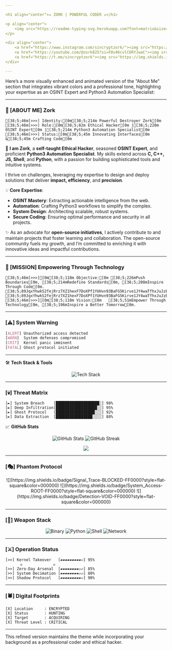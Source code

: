 ```yaml
---

<h1 align="center">☠️ ZORK | POWERFUL CODER ☠️</h1>

<p align="center">
    <img src="https://readme-typing-svg.herokuapp.com?font=matrix&size=28&duration=3000&color=FF0000&center=true&vCenter=true&lines=Zork+Automation+Specialist;Team+Sincryption;Advanced+Osint+Researcher;Zork+KING+TSN" alt="Typing SVG" />
</p>

<div align="center">
    <a href="https://www.instagram.com/sincryptzork/"><img src="https://img.shields.io/badge/Instagram-E4405F?style=for-the-badge&logo=instagram&logoColor=red&color=black"/></a>
    <a href="https://youtube.com/@zork825?si=F0v46cvlC6RYJwaC"><img src="https://img.shields.io/badge/YouTube-FF0000?style=for-the-badge&logo=youtube&logoColor=red&color=black"/></a>
    <a href="https://t.me/sincryptzork"><img src="https://img.shields.io/badge/Telegram-2CA5E0?style=for-the-badge&logo=telegram&logoColor=red&color=black"/></a>
</div>

---
```


Here’s a more visually enhanced and animated version of the "About Me" section that integrates vibrant colors and a professional tone, highlighting your expertise as an OSINT Expert and Python3 Automation Specialist:

---

### 🌌 [ABOUT ME] **Zork**  

```ansi
[38;5;46m[>>>] Identity:[0m[38;5;214m Powerful Destroyer Zork[0m
[38;5;46m[>>>] Role:[0m[38;5;82m Ethical Hacker[0m |[38;5;220m OSINT Expert[0m |[38;5;214m Python3 Automation Specialist[0m
[38;5;46m[>>>] Status:[0m[38;5;45m Innovating Interfaces[0m &[38;5;45m Crafting Code[0m
```

🚀 **I am Zork**, a **self-taught Ethical Hacker**, seasoned **OSINT Expert**, and proficient **Python3 Automation Specialist**. My skills extend across **C, C++, JS, Shell**, and **Python**, with a passion for building sophisticated tools and intuitive systems.  

I thrive on challenges, leveraging my expertise to design and deploy solutions that deliver **impact, efficiency**, and **precision**.  

💡 **Core Expertise**:  
- **OSINT Mastery**: Extracting actionable intelligence from the web.  
- **Automation**: Crafting Python3 workflows to simplify the complex.  
- **System Design**: Architecting scalable, robust systems.  
- **Secure Coding**: Ensuring optimal performance and security in all projects.  

✨ As an advocate for **open-source initiatives**, I actively contribute to and maintain projects that foster learning and collaboration. The open-source community fuels my growth, and I’m committed to enriching it with innovative ideas and impactful contributions.

---

### 🎯 [MISSION] Empowering Through Technology  

```ansi
[38;5;46m[>>>][0m[38;5;118m Objective:[0m [38;5;226mPush Boundaries[0m, [38;5;214mRedefine Standards[0m, [38;5;208mInspire Through Code[0m.  
[38;5;89JqxYhwkS2fejRrz7XZ1hexF7DoXPf1YUHvn93BaFG5Kirve1JY4waTfhxJuJzEMYVJA8G2qXXAT7QW7rJs4tsAUQRjdab;5;196mSecurity[0m.  
[38;5;89JqxYhwkS2fejRrz7XZ1hexF7DoXPf1YUHvn93BaFG5Kirve1JY4waTfhxJuJzEMYVJA8G2qXXAT7QW7rJs4tsAUQRjdab214mImpact[0m.  
[38;5;46m[>>>][0m[38;5;118m Vision:[0m   [38;5;51mEmpower Through Technology[0m, [38;5;196mInspire a Better Tomorrow[0m.
```
---

### [⚠️] System Warning
```css
[ALERT] Unauthorized access detected
[WARN]  System defenses compromised
[CRIT]  Kernel panic imminent
[FATAL] Ghost protocol initiated
```

---

🛠️ **Tech Stack & Tools**  
<p align="center"> <img src="https://skillicons.dev/icons?i=python,c,cpp,js,react,vue,linux,bash,mysql,firebase,git,github" alt="Tech Stack" /> </p>

---

### [💀] Threat Matrix
```text
[►] System Breach    [███████████████████░] 98%
[►] Deep Infiltration[██████████████████░░] 95%
[►] Ghost Protocol   [█████████████████░░░] 92%
[►] Data Extraction  [████████████████░░░░] 88%
```

📈 **GitHub Stats**  
<p align="center"> 
    <img src="https://github-readme-stats.vercel.app/api?username=samay825&show_icons=true&theme=highcontrast" alt="GitHub Stats" /> 
    <img src="https://github-readme-streak-stats.herokuapp.com/?user=samay825&theme=highcontrast" alt="GitHub Streak" /> 
</p>

<p align="center">
    <img src="https://github-profile-trophy.vercel.app/?username=samay825&theme=darkhub&no-frame=true&column=4&margin-w=15&margin-h=15&bg_color=000000&title_color=FF0000&no-bg=true"/>
</p>

---

### [🎭] Phantom Protocol
<div align="center">
    ![](https://img.shields.io/badge/Signal_Trace-BLOCKED-FF0000?style=flat-square&color=000000)
    ![](https://img.shields.io/badge/System_Access-ROOT-FF0000?style=flat-square&color=000000)
    ![](https://img.shields.io/badge/Detection-VOID-FF0000?style=flat-square&color=000000)
</div>

---

### [🔪] Weapon Stack
<div align="center">
    
![Binary](https://img.shields.io/badge/-System_Decimation-FF0000?style=flat-square&logo=c%2B%2B&logoColor=white&color=black)
![Python](https://img.shields.io/badge/-Silent_Strike-FF0000?style=flat-square&logo=python&logoColor=white&color=black)
![Shell](https://img.shields.io/badge/-Root_Access-FF0000?style=flat-square&logo=gnu-bash&logoColor=white&color=black)
![Network](https://img.shields.io/badge/-Dark_Operations-FF0000?style=flat-square&logo=javascript&logoColor=white&color=black)
    
</div>

---

### [⚔️] Operation Status
```text
[>>] Kernel Takeover   [▰▰▰▰▰▰▰▰▰▱] 95%
    ⠀⠀☠️⠀⠀⠀⠀⠀⠀⠀⠀⠀⠀⠀☠️
[>>] Zero-Day Arsenal  [▰▰▰▰▰▰▰▰▱▱] 85%
[>>] System Decimation [▰▰▰▰▰▰▰▰▱▱] 80%
[>>] Shadow Protocol   [▰▰▰▰▰▰▰▰▰▱] 90%
```

---

### [🕷️] Digital Footprints
```ascii
[X] Location     : ENCRYPTED
[X] Status       : HUNTING
[X] Target       : ACQUIRING
[X] Threat Level : CRITICAL
```

---

This refined version maintains the theme while incorporating your background as a professional coder and ethical hacker.
